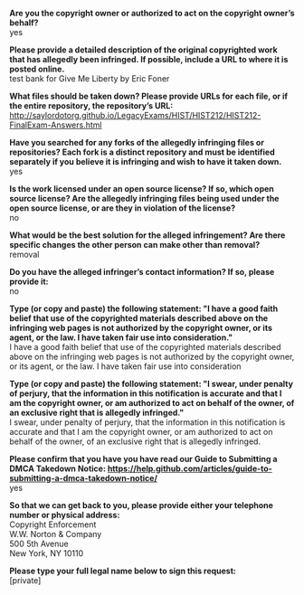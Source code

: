 **Are you the copyright owner or authorized to act on the copyright owner’s behalf?**  
yes  

**Please provide a detailed description of the original copyrighted work that has allegedly been infringed. If possible, include a URL to where it is posted online.**  
test bank for Give Me Liberty by Eric Foner

**What files should be taken down? Please provide URLs for each file, or if the entire repository, the repository’s URL:**  
http://saylordotorg.github.io/LegacyExams/HIST/HIST212/HIST212-FinalExam-Answers.html  

**Have you searched for any forks of the allegedly infringing files or repositories? Each fork is a distinct repository and must be identified separately if you believe it is infringing and wish to have it taken down.**  
yes  

**Is the work licensed under an open source license? If so, which open source license? Are the allegedly infringing files being used under the open source license, or are they in violation of the license?**  
no  

**What would be the best solution for the alleged infringement? Are there specific changes the other person can make other than removal?**  
removal  

**Do you have the alleged infringer’s contact information? If so, please provide it:**  
no  

**Type (or copy and paste) the following statement: "I have a good faith belief that use of the copyrighted materials described above on the infringing web pages is not authorized by the copyright owner, or its agent, or the law. I have taken fair use into consideration."**  
I have a good faith belief that use of the copyrighted materials described above on the infringing web pages is not authorized by the copyright owner, or its agent, or the law. I have taken fair use into consideration  

**Type (or copy and paste) the following statement: "I swear, under penalty of perjury, that the information in this notification is accurate and that I am the copyright owner, or am authorized to act on behalf of the owner, of an exclusive right that is allegedly infringed."**  
I swear, under penalty of perjury, that the information in this notification is accurate and that I am the copyright owner, or am authorized to act on behalf of the owner, of an exclusive right that is allegedly infringed.  

**Please confirm that you have you have read our Guide to Submitting a DMCA Takedown Notice: https://help.github.com/articles/guide-to-submitting-a-dmca-takedown-notice/**  
yes  

**So that we can get back to you, please provide either your telephone number or physical address:**  
Copyright Enforcement  
W.W. Norton & Company  
500 5th Avenue  
New York, NY 10110  

**Please type your full legal name below to sign this request:**  
[private]
